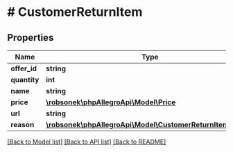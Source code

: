 # # CustomerReturnItem

## Properties

Name | Type | Description | Notes
------------ | ------------- | ------------- | -------------
**offer_id** | **string** |  | [optional]
**quantity** | **int** |  | [optional]
**name** | **string** |  | [optional]
**price** | [**\robsonek\phpAllegroApi\Model\Price**](Price.md) |  | [optional]
**url** | **string** |  | [optional]
**reason** | [**\robsonek\phpAllegroApi\Model\CustomerReturnItemReason**](CustomerReturnItemReason.md) |  | [optional]

[[Back to Model list]](../../README.md#models) [[Back to API list]](../../README.md#endpoints) [[Back to README]](../../README.md)
